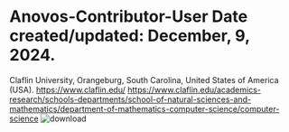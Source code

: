 # Anovos-Contributor-User Date created/updated: December, 9, 2024.
Claflin University, Orangeburg, South Carolina, United States of America (USA). 
https://www.claflin.edu/
https://www.claflin.edu/academics-research/schools-departments/school-of-natural-sciences-and-mathematics/department-of-mathematics-computer-science/computer-science
![download](https://github.com/user-attachments/assets/c82ea1b5-0757-42f5-854f-146230921ead)
